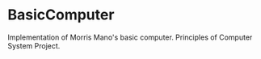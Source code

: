 # BasicComputer

Implementation of Morris Mano's basic computer.
Principles of Computer System Project.
